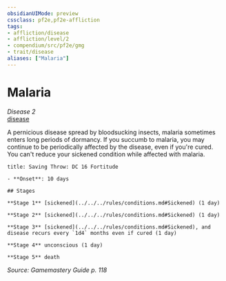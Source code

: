 ```yaml
---
obsidianUIMode: preview
cssclass: pf2e,pf2e-affliction
tags:
- affliction/disease
- affliction/level/2
- compendium/src/pf2e/gmg
- trait/disease
aliases: ["Malaria"]
---
```

# Malaria
*Disease 2*  
[disease](../../../rules/traits/disease.md)  

A pernicious disease spread by bloodsucking insects, malaria sometimes enters long periods of dormancy. If you succumb to malaria, you may continue to be periodically affected by the disease, even if you're cured. You can't reduce your sickened condition while affected with malaria.

```ad-inline-affliction
title: Saving Throw: DC 16 Fortitude

- **Onset**: 10 days

## Stages

**Stage 1** [sickened](../../../rules/conditions.md#Sickened) (1 day)

**Stage 2** [sickened](../../../rules/conditions.md#Sickened) (1 day)

**Stage 3** [sickened](../../../rules/conditions.md#Sickened), and disease recurs every `1d4` months even if cured (1 day)

**Stage 4** unconscious (1 day)

**Stage 5** death
```

*Source: Gamemastery Guide p. 118*
